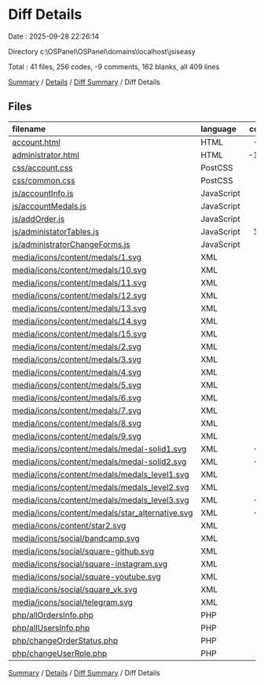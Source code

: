 # Diff Details

Date : 2025-09-28 22:26:14

Directory c:\\OSPanel\\OSPanel\\domains\\localhost\\jsiseasy

Total : 41 files,  256 codes, -9 comments, 162 blanks, all 409 lines

[Summary](results.md) / [Details](details.md) / [Diff Summary](diff.md) / Diff Details

## Files
| filename | language | code | comment | blank | total |
| :--- | :--- | ---: | ---: | ---: | ---: |
| [account.html](/account.html) | HTML | -40 | -3 | 0 | -43 |
| [administrator.html](/administrator.html) | HTML | -100 | 0 | 0 | -100 |
| [css/account.css](/css/account.css) | PostCSS | 3 | 0 | 0 | 3 |
| [css/common.css](/css/common.css) | PostCSS | 6 | 0 | 0 | 6 |
| [js/accountInfo.js](/js/accountInfo.js) | JavaScript | 2 | 0 | 0 | 2 |
| [js/accountMedals.js](/js/accountMedals.js) | JavaScript | 34 | 2 | 17 | 53 |
| [js/addOrder.js](/js/addOrder.js) | JavaScript | 0 | 0 | -1 | -1 |
| [js/administatorTables.js](/js/administatorTables.js) | JavaScript | 111 | 0 | 43 | 154 |
| [js/administratorChangeForms.js](/js/administratorChangeForms.js) | JavaScript | 78 | 0 | 50 | 128 |
| [media/icons/content/medals/1.svg](/media/icons/content/medals/1.svg) | XML | 4 | -1 | 0 | 3 |
| [media/icons/content/medals/10.svg](/media/icons/content/medals/10.svg) | XML | 2 | -1 | 0 | 1 |
| [media/icons/content/medals/11.svg](/media/icons/content/medals/11.svg) | XML | 0 | -1 | 0 | -1 |
| [media/icons/content/medals/12.svg](/media/icons/content/medals/12.svg) | XML | 13 | -1 | 0 | 12 |
| [media/icons/content/medals/13.svg](/media/icons/content/medals/13.svg) | XML | 11 | -1 | 0 | 10 |
| [media/icons/content/medals/14.svg](/media/icons/content/medals/14.svg) | XML | 14 | 0 | 1 | 15 |
| [media/icons/content/medals/15.svg](/media/icons/content/medals/15.svg) | XML | 14 | 0 | 1 | 15 |
| [media/icons/content/medals/2.svg](/media/icons/content/medals/2.svg) | XML | 7 | -1 | 0 | 6 |
| [media/icons/content/medals/3.svg](/media/icons/content/medals/3.svg) | XML | -2 | -1 | 0 | -3 |
| [media/icons/content/medals/4.svg](/media/icons/content/medals/4.svg) | XML | 8 | -1 | 0 | 7 |
| [media/icons/content/medals/5.svg](/media/icons/content/medals/5.svg) | XML | 13 | -1 | 0 | 12 |
| [media/icons/content/medals/6.svg](/media/icons/content/medals/6.svg) | XML | -2 | -1 | 0 | -3 |
| [media/icons/content/medals/7.svg](/media/icons/content/medals/7.svg) | XML | -2 | -1 | 0 | -3 |
| [media/icons/content/medals/8.svg](/media/icons/content/medals/8.svg) | XML | 3 | -1 | 0 | 2 |
| [media/icons/content/medals/9.svg](/media/icons/content/medals/9.svg) | XML | 2 | -1 | 0 | 1 |
| [media/icons/content/medals/medal-solid1.svg](/media/icons/content/medals/medal-solid1.svg) | XML | -14 | 0 | -1 | -15 |
| [media/icons/content/medals/medal-solid2.svg](/media/icons/content/medals/medal-solid2.svg) | XML | -14 | 0 | -1 | -15 |
| [media/icons/content/medals/medals\_level1.svg](/media/icons/content/medals/medals_level1.svg) | XML | -4 | 0 | -1 | -5 |
| [media/icons/content/medals/medals\_level2.svg](/media/icons/content/medals/medals_level2.svg) | XML | -4 | 0 | -1 | -5 |
| [media/icons/content/medals/medals\_level3.svg](/media/icons/content/medals/medals_level3.svg) | XML | -22 | 0 | -1 | -23 |
| [media/icons/content/medals/star\_alternative.svg](/media/icons/content/medals/star_alternative.svg) | XML | -10 | 0 | -1 | -11 |
| [media/icons/content/star2.svg](/media/icons/content/star2.svg) | XML | 10 | 0 | 1 | 11 |
| [media/icons/social/bandcamp.svg](/media/icons/social/bandcamp.svg) | XML | 6 | 1 | 1 | 8 |
| [media/icons/social/square-github.svg](/media/icons/social/square-github.svg) | XML | 18 | 1 | 1 | 20 |
| [media/icons/social/square-instagram.svg](/media/icons/social/square-instagram.svg) | XML | 18 | 1 | 1 | 20 |
| [media/icons/social/square-youtube.svg](/media/icons/social/square-youtube.svg) | XML | 9 | 1 | 1 | 11 |
| [media/icons/social/square\_vk.svg](/media/icons/social/square_vk.svg) | XML | 9 | 1 | 1 | 11 |
| [media/icons/social/telegram.svg](/media/icons/social/telegram.svg) | XML | 3 | 0 | 1 | 4 |
| [php/allOrdersInfo.php](/php/allOrdersInfo.php) | PHP | 19 | 0 | 14 | 33 |
| [php/allUsersInfo.php](/php/allUsersInfo.php) | PHP | 19 | 0 | 14 | 33 |
| [php/changeOrderStatus.php](/php/changeOrderStatus.php) | PHP | 17 | 0 | 11 | 28 |
| [php/changeUserRole.php](/php/changeUserRole.php) | PHP | 17 | 0 | 11 | 28 |

[Summary](results.md) / [Details](details.md) / [Diff Summary](diff.md) / Diff Details